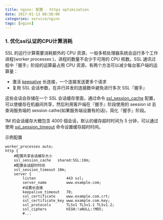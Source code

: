 ```yaml
---
title: nginx: 配置 - https optimization
date: 2017-01-13 08:58:00
categories: service/nginx
tags: [nginx]
---
```


### 1. 优化ssl认证的CPU计算消耗
SSL 的运行计算需要消耗额外的 CPU 资源，一般多核处理器系统会运行多个工作进程(worker processes )，进程的数量不会少于可用的 CPU 核数。SSL 通讯过程中『握手』阶段的运算最占用 CPU 资源，有两个方法可以减少每台客户端的运算量：

- 激活 [keepalive](http://nginx.org/en/docs/http/ngx_http_core_module.html#keepalive_timeout) 长连接，一个连接发送更多个请求
- 复用 SSL 会话参数，在并行并发的连接数中避免进行多次 SSL『握手』

这些会话会存储在一个 SSL 会话缓存里面，通过命令 [ssl_session_cache](https://nginx.org/en/docs/http/ngx_http_ssl_module.html#ssl_session_cache) 配置，可以使缓存在机器间共享，然后利用客戶端在『握手』阶段使用的 seesion id 去查询服务端的 session cathe(如果服务端设置有的话)，简化『握手』阶段。

1M 的会话缓存大概包含 4000 個会话，默认的缓存超时时间为 5 分钟，可以通过使用 [ssl_session_timeout](https://nginx.org/en/docs/http/ngx_http_ssl_module.html#ssl_session_timeout) 命令设置缓存超时时间。

示例配置

```
worker_processes auto;
http {
    #配置共享会话缓存大小
    ssl_session_cache   shared:SSL:10m;
    #配置会话超时时间
    ssl_session_timeout 10m;
    server {
        listen              443 ssl;
        server_name         www.example.com;
        #设置长连接
        keepalive_timeout   70;
        ssl_certificate     www.example.com.crt;
        ssl_certificate_key www.example.com.key;
        ssl_protocols       TLSv1 TLSv1.1 TLSv1.2;
        ssl_ciphers         HIGH:!aNULL:!MD5;
        #...
```
